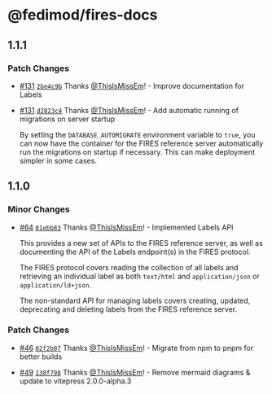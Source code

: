 # @fedimod/fires-docs

## 1.1.1

### Patch Changes

- [#131](https://github.com/fedimod/fires/pull/131) [`2be4c9b`](https://github.com/fedimod/fires/commit/2be4c9b9adec367d30132c54b8818b557c6aac02) Thanks [@ThisIsMissEm](https://github.com/ThisIsMissEm)! - Improve documentation for Labels

- [#131](https://github.com/fedimod/fires/pull/131) [`d2823c4`](https://github.com/fedimod/fires/commit/d2823c4be9683d560743510dc2370a6e20745975) Thanks [@ThisIsMissEm](https://github.com/ThisIsMissEm)! - Add automatic running of migrations on server startup

  By setting the `DATABASE_AUTOMIGRATE` environment variable to `true`, you can now have the container for the FIRES reference server automatically run the migrations on startup if necessary. This can make deployment simpler in some cases.

## 1.1.0

### Minor Changes

- [#64](https://github.com/fedimod/fires/pull/64) [`81ebb83`](https://github.com/fedimod/fires/commit/81ebb830e3aecacbc36b8e96f6a3e75e03c97c37) Thanks [@ThisIsMissEm](https://github.com/ThisIsMissEm)! - Implemented Labels API

  This provides a new set of APIs to the FIRES reference server, as well as documenting the API of the Labels endpoint(s) in the FIRES protocol.

  The FIRES protocol covers reading the collection of all labels and retrieving an individual label as both `text/html` and `application/json` or `application/ld+json`.

  The non-standard API for managing labels covers creating, updated, deprecating and deleting labels from the FIRES reference server.

### Patch Changes

- [#46](https://github.com/fedimod/fires/pull/46) [`02f2b07`](https://github.com/fedimod/fires/commit/02f2b07da20a218ee4bf3dd396547b21135617ea) Thanks [@ThisIsMissEm](https://github.com/ThisIsMissEm)! - Migrate from npm to pnpm for better builds

- [#49](https://github.com/fedimod/fires/pull/49) [`138f798`](https://github.com/fedimod/fires/commit/138f798ed13afdbd4e447f173034a13989d90220) Thanks [@ThisIsMissEm](https://github.com/ThisIsMissEm)! - Remove mermaid diagrams & update to vitepress 2.0.0-alpha.3
